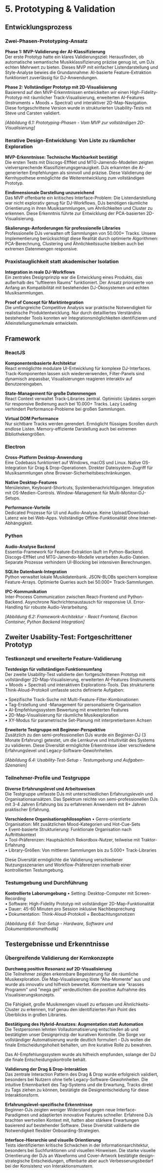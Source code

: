 # 5. Prototyping & Validation

## Entwicklungsprozess

### Zwei-Phasen-Prototyping-Ansatz

**Phase 1: MVP-Validierung der AI-Klassifizierung**  
Der erste Prototyp hatte ein klares Validierungsziel: Herausfinden, ob automatische semantische Musikklassifizierung präzise genug ist, um DJs echten Mehrwert zu bieten. Dieses MVP mit einfacher Listendarstellung und Style-Analyse bewies die Grundannahme: AI-basierte Feature-Extraktion funktioniert zuverlässig für DJ-Anwendungen.

**Phase 2: Vollständiger Prototyp mit 2D-Visualisierung**  
Basierend auf den MVP-Erkenntnissen entwickelten wir einen High-Fidelity-Prototyp mit räumlicher Track-Visualisierung, erweiterten AI-Features (Instruments + Moods + Spectral) und interaktiver 2D-Map-Navigation. Diese fortgeschrittene Version wurde in strukturierten Usability-Tests mit Steve und Carsten validiert.

*[Abbildung 6.1: Prototyping-Phasen - Vom MVP zur vollständigen 2D-Visualisierung]*

### Iterative Design-Entwicklung: Von Liste zu räumlicher Exploration

**MVP-Erkenntnisse: Technische Machbarkeit bestätigt**  
Die ersten Tests mit Discogs-EffNet und MTG-Jamendo-Modellen zeigten vielversprechende Klassifizierungsgenauigkeit. DJs erkannten die AI-generierten Empfehlungen als sinnvoll und präzise. Diese Validierung der Kernhypothese ermöglichte die Weiterentwicklung zum vollständigen Prototyp.

**Eindimensionale Darstellung unzureichend**  
Das MVP offenbarte ein kritisches Interface-Problem: Die Listendarstellung war nicht explorativ genug für DJ-Workflows. DJs benötigen räumliche Orientierung in ihren Musiksammlungen, um Ähnlichkeiten und Cluster zu erkennen. Diese Erkenntnis führte zur Entwicklung der PCA-basierten 2D-Visualisierung.

**Skalierungs-Anforderungen für professionelle Libraries**  
Professionelle DJs verwalten oft Sammlungen von 50.000+ Tracks. Unsere Implementierung berücksichtigt diese Realität durch optimierte Algorithmen: PCA-Berechnung, Clustering und Ähnlichkeitssuche bleiben auch bei extremen Datenmengen responsive.

### Praxistauglichkeit statt akademischer Isolation

**Integration in reale DJ-Workflows**  
Ein zentrales Designprinzip war die Entwicklung eines Produkts, das außerhalb des "luftleeren Raums" funktioniert. Der Ansatz priorisierte von Anfang an Kompatibilität mit bestehenden DJ-Ökosystemen und echten Musiksammlungen.

**Proof of Concept für Marktintegration**  
Die umfangreiche Competitive Analysis war praktische Notwendigkeit für realistische Produktentwicklung. Nur durch detailliertes Verständnis bestehender Tools konnten wir Integrationsmöglichkeiten identifizieren und Alleinstellungsmerkmale entwickeln.

## Framework

### ReactJS

**Komponentenbasierte Architektur**  
React ermöglichte modulare UI-Entwicklung für komplexe DJ-Interfaces. Track-Komponenten lassen sich wiederverwenden, Filter-Panels sind dynamisch anpassbar, Visualisierungen reagieren interaktiv auf Benutzereingaben.

**State-Management für große Datenmengen**  
React Context verwaltet Track-Libraries zentral. Optimistic Updates sorgen für responsive Bedienung auch bei 10.000+ Tracks. Lazy Loading verhindert Performance-Probleme bei großen Sammlungen.

**Virtual DOM Performance**  
Nur sichtbare Tracks werden gerendert. Ermöglicht flüssiges Scrollen durch endlose Listen. Memory-effiziente Darstellung auch bei extremen Bibliothekengrößen.

### Electron

**Cross-Platform Desktop-Anwendung**  
Eine Codebasis funktioniert auf Windows, macOS und Linux. Native OS-Integration für Drag & Drop-Operationen. Direkter Dateisystem-Zugriff für Musiksammlungen ohne Browser-Sicherheitsbeschränkungen.

**Native Desktop-Features**  
Menüleisten, Keyboard-Shortcuts, Systembenachrichtigungen. Integration mit OS-Medien-Controls. Window-Management für Multi-Monitor-DJ-Setups.

**Performance-Vorteile**  
Dedicated Prozesse für UI und Audio-Analyse. Keine Upload/Download-Latenz wie bei Web-Apps. Vollständige Offline-Funktionalität ohne Internet-Abhängigkeit.

### Python

**Audio-Analyse Backend**  
Essentia-Framework für Feature-Extraktion läuft im Python-Backend. Discogs-EffNet und MTG-Jamendo-Modelle verarbeiten Audio-Dateien. Separate Prozesse verhindern UI-Blocking bei intensiven Berechnungen.

**SQLite Datenbank-Integration**  
Python verwaltet lokale Musikdatenbank. JSON-BLOBs speichern komplexe Feature-Arrays. Optimierte Queries auch bei 50.000+ Track-Sammlungen.

**IPC-Kommunikation**  
Inter-Process Communication zwischen React-Frontend und Python-Backend. Asynchrone Nachrichtenaustausch für responsive UI. Error-Handling für robuste Audio-Verarbeitung.

*[Abbildung 6.2: Framework-Architektur - React Frontend, Electron Container, Python Backend Integration]*

## Zweiter Usability-Test: Fortgeschrittener Prototyp

### Testkonzept und erweiterte Feature-Validierung

**Testdesign für vollständigen Funktionsumfang**  
Der zweite Usability-Test validierte den fortgeschrittenen Prototyp mit vollständiger 2D-Map-Visualisierung, erweiterten AI-Features (Instruments + Moods + Spectral) und interaktiven Explorations-Tools. Das strukturierte Think-Aloud-Protokoll umfasste sechs definierte Aufgaben:

• Spezifische Track-Suche mit Multi-Feature-Filter-Kombinationen  
• Tag-Erstellung und -Management für personalisierte Organisation  
• AI-Empfehlungssystem Bewertung mit erweiterten Features  
• 2D-Map-Visualisierung für räumliche Musikexploration  
• XY-Modus für parametrische Set-Planung mit interpretierbaren Achsen

**Erweiterte Testgruppe mit Beginner-Perspektive**  
Zusätzlich zu den semi-professionellen DJs wurde ein Beginner-DJ (3 Monate Erfahrung) getestet, um die Lernkurve und Intuitivität des Systems zu validieren. Diese Diversität ermöglichte Erkenntnisse über verschiedene Erfahrungslevel und Legacy-Software-Gewohnheiten.

*[Abbildung 6.4: Usability-Test-Setup - Testumgebung und Aufgaben-Szenarien]*

### Teilnehmer-Profile und Testgruppe

**Diverse Erfahrungslevel und Arbeitsweisen**  
Die Testgruppe umfasste DJs mit unterschiedlichen Erfahrungsleveln und Organisationsansätzen. Das Spektrum reichte von semi-professionellen DJs mit 3-4 Jahren Erfahrung bis zu erfahrenen Anwendern mit 8+ Jahren praktischer Erfahrung.

**Verschiedene Organisationsphilosophien**
• Genre-orientierte Organisation: Mit zusätzlichen Mood-Kategorien und Hot-Cue-Sets  
• Event-basierte Strukturierung: Funktionale Organisation nach Auftrittskontext  
• Tool-Präferenzen: Hauptsächlich Rekordbox-Nutzer, teilweise mit Traktor-Erfahrung  
• Library-Größen: Von mittleren Sammlungen bis zu 5.000+ Track-Libraries

Diese Diversität ermöglichte die Validierung verschiedener Nutzungsszenarien und Workflow-Präferenzen innerhalb einer kontrollierten Testumgebung.

### Testumgebung und Durchführung

**Kontrollierte Laborumgebung**
• Setting: Desktop-Computer mit Screen-Recording  
• Software: High-Fidelity Prototyp mit vollständiger 2D-Map-Funktionalität  
• Dauer: 45-60 Minuten pro Session inklusive Nachbesprechung  
• Dokumentation: Think-Aloud-Protokoll + Beobachtungsnotizen

*[Abbildung 6.6: Test-Setup - Hardware, Software und Dokumentationsmethodik]*

## Testergebnisse und Erkenntnisse

### Übergreifende Validierung der Kernkonzepte

**Durchweg positive Resonanz auf 2D-Visualisierung**  
Die Teilnehmer zeigten erkennbare Begeisterung für die räumliche Musikexploration. Die Map-Visualisierung löste "Aha-Momente" aus und wurde als innovativ und hilfreich bewertet. Kommentare wie "krasses Programm" und "mega geil" verdeutlichten die positive Aufnahme des Visualisierungskonzepts.

Die Fähigkeit, große Musikmengen visuell zu erfassen und Ähnlichkeits-Cluster zu erkennen, traf genau den identifizierten Pain Point des Überblicks in großen Libraries.

**Bestätigung des Hybrid-Ansatzes: Augmentation statt Automation**  
Die Testpersonen lehnten Vollautomatisierung entschieden ab und bestätigten unser Designprinzip der kurativen Kontrolle. Die Sorge vor vollständiger Automatisierung wurde deutlich formuliert - DJs wollen die finale Entscheidungshoheit behalten, um ihre kurative Rolle zu bewahren.

Das AI-Empfehlungssystem wurde als hilfreich empfunden, solange der DJ die finale Entscheidungskontrolle behält.

**Validierung der Drag & Drop-Interaktion**  
Das zentrale Interaction Pattern des Drag & Drop wurde erfolgreich validiert, besonders bei Nutzern ohne tiefe Legacy-Software-Gewohnheiten. Die intuitive Erkennbarkeit des Tag-Systems und die Erwartung, Tracks direkt zu Tags ziehen zu können, bestätigte die Designentscheidung für diese Interaktionsform.

**Erfahrungslevel-spezifische Erkenntnisse**  
Beginner-DJs zeigten weniger Widerstand gegen neue Interface-Paradigmen und adaptierten innovative Features schneller. Erfahrene DJs brachten wertvollen Kontext mit, hatten aber stärkere Erwartungen basierend auf bestehender Software. Diese Diversität validierte die Notwendigkeit flexibler Onboarding-Strategien.

**Interface-Hierarchie und visuelle Orientierung**  
Tests identifizierten kritische Schwächen in der Informationsarchitektur, besonders bei Suchfunktionen und visuellen Hinweisen. Die starke visuelle Orientierung der DJs an Waveforms und Cover-Artwork bestätigte design-strategische Entscheidungen, offenbarte aber auch Verbesserungsbedarf bei der Konsistenz von Interaktionsmustern. 